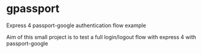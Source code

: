 gpassport
=========

Express 4 passport-google authentication flow example

Aim of this small project is to test a full login/logout flow with express 4 with passport-google
